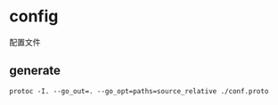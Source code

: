 # config

配置文件

## generate

```shell
protoc -I. --go_out=. --go_opt=paths=source_relative ./conf.proto
```